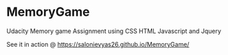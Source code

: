 # MemoryGame
Udacity Memory game Assignment using CSS HTML Javascript and Jquery

See it in action @ https://salonievyas26.github.io/MemoryGame/
